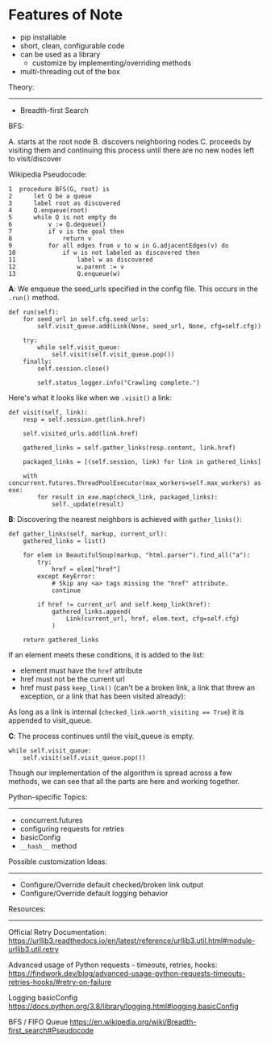 Features of Note
================

* pip installable
* short, clean, configurable code
* can be used as a library
    * customize by implementing/overriding methods
* multi-threading out of the box

Theory:

---

* Breadth-first Search 


BFS:

A. starts at the root node
B. discovers neighboring nodes 
C. proceeds by visiting them and continuing this process until there are no new nodes left to visit/discover


Wikipedia Pseudocode:


	1  procedure BFS(G, root) is
	2      let Q be a queue
	3      label root as discovered	
	4      Q.enqueue(root)			
	5      while Q is not empty do
	6          v := Q.dequeue()
	7          if v is the goal then
	8              return v
	9          for all edges from v to w in G.adjacentEdges(v) do
	10             if w is not labeled as discovered then
	11                 label w as discovered
	12                 w.parent := v
	13                 Q.enqueue(w)



**A**: We enqueue the seed_urls specified in the config file. This occurs in the `.run()` method.


    def run(self):
        for seed_url in self.cfg.seed_urls:
            self.visit_queue.add(Link(None, seed_url, None, cfg=self.cfg))

        try:
            while self.visit_queue:
                self.visit(self.visit_queue.pop())
        finally:
            self.session.close()

            self.status_logger.info("Crawling complete.")


Here's what it looks like when we `.visit()` a link:


    def visit(self, link):
        resp = self.session.get(link.href)

        self.visited_urls.add(link.href)

        gathered_links = self.gather_links(resp.content, link.href)

        packaged_links = [(self.session, link) for link in gathered_links]

        with concurrent.futures.ThreadPoolExecutor(max_workers=self.max_workers) as exe:
            for result in exe.map(check_link, packaged_links):
                self._update(result)


**B**: Discovering the nearest neighbors is achieved with `gather_links()`:


    def gather_links(self, markup, current_url):
        gathered_links = list()

        for elem in BeautifulSoup(markup, "html.parser").find_all("a"):
            try:
                href = elem["href"]
            except KeyError:
                # Skip any <a> tags missing the "href" attribute.
                continue

            if href != current_url and self.keep_link(href):
                gathered_links.append(
                    Link(current_url, href, elem.text, cfg=self.cfg)
                )
        
        return gathered_links
    

If an element meets these conditions, it is added to the list:

* element must have the `href` attribute 
* href must not be the current url
* href must pass `keep_link()` (can't be a broken link, a link that threw an exception, or a link that has been visited already):

As long as a link is internal (`checked_link.worth_visiting == True`) it is appended to visit_queue.

**C**: The process continues until the visit_queue is empty. 


    while self.visit_queue:
        self.visit(self.visit_queue.pop())


Though our implementation of the algorithm is spread across a few methods, we can see that all the parts are here and working together.



Python-specific Topics:

---

* concurrent.futures
* configuring requests for retries
* basicConfig
* `__hash__` method


Possible customization Ideas:

---

* Configure/Override default checked/broken link output
* Configure/Override default logging behavior


Resources:

---


Official Retry Documentation:
https://urllib3.readthedocs.io/en/latest/reference/urllib3.util.html#module-urllib3.util.retry


Advanced usage of Python requests - timeouts, retries, hooks:
https://findwork.dev/blog/advanced-usage-python-requests-timeouts-retries-hooks/#retry-on-failure


Logging basicConfig
https://docs.python.org/3.8/library/logging.html#logging.basicConfig


BFS / FIFO Queue
https://en.wikipedia.org/wiki/Breadth-first_search#Pseudocode
